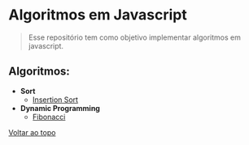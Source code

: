 # Algoritmos em Javascript

> Esse repositório tem como objetivo implementar algoritmos em javascript.
## Algoritmos:
* **Sort**
    * [Insertion Sort](sort/insertion-sort/)
* **Dynamic Programming**
    * [Fibonacci](dynamic-programming/fibonacci/)

[Voltar ao topo](#algoritmos-em-javascript)